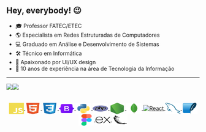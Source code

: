 ## Hey, everybody! :wink:

- :mortar_board: Professor FATEC/ETEC
- :earth_americas: Especialista em Redes Estruturadas de Computadores
- :computer: Graduado em Análise e Desenvolvimento de Sistemas
- :hammer_and_wrench: Técnico em Informática
- :purple_heart: Apaixonado por UI/UX design
- :angel: 10 anos de experiência na área de Tecnologia da Informação
<hr>
<div>
  <a href="https://github.com/maxxdiego"><img height="180em"   align="center" src="https://github-readme-stats.vercel.app/api?username=maxxdiego&theme=react&show_icons=true"/><img height="180em"  align="center" src="https://github-readme-stats.vercel.app/api/top-langs/?username=maxxdiego&layout=compact&langs_count=7&theme=react"/>
</div>
 <br>
<div  align="center"> 
  <div style="display: inline_block"><br>
  <img align="center" alt="JS" height="30" width="40" src="https://raw.githubusercontent.com/devicons/devicon/master/icons/javascript/javascript-plain.svg">
  <img align="center" alt="HTML" height="30" width="40" src="https://raw.githubusercontent.com/devicons/devicon/master/icons/html5/html5-original.svg">
  <img align="center" alt="CSS" height="30" width="40" src="https://raw.githubusercontent.com/devicons/devicon/master/icons/css3/css3-original.svg">
  <img align="center" alt="Bootstrap" height="30" width="40" src="https://raw.githubusercontent.com/devicons/devicon/master/icons/bootstrap/bootstrap-original.svg">
  <img align="center" alt="Python" height="30" width="40" src="https://raw.githubusercontent.com/devicons/devicon/master/icons/python/python-original.svg">
  <img align="center" alt="PHP" height="30" width="40" src="https://raw.githubusercontent.com/devicons/devicon/master/icons/php/php-original.svg">
  <img align="center" alt="NodeJs" height="30" width="40" src="https://raw.githubusercontent.com/devicons/devicon/master/icons/nodejs/nodejs-original.svg">
  <img align="center" alt="MongoDB" height="30" width="40" src="https://raw.githubusercontent.com/devicons/devicon/master/icons/mongodb/mongodb-original.svg">
    <img align="center" alt="React" height="30" width="40" src="https://raw.githubusercontent.com/devicons/devicon/master/icons/react/react-oginal.svg">
    <img align="center" alt="MySQL" height="30" width="40" src="https://raw.githubusercontent.com/devicons/devicon/master/icons/mysql/mysql-original.svg">
    <img align="center" alt="SQLite" height="30" width="40" src="https://raw.githubusercontent.com/devicons/devicon/master/icons/sqlite/sqlite-original.svg">
  <img align="center" alt="Figma" height="30" width="40" src="https://raw.githubusercontent.com/devicons/devicon/master/icons/figma/figma-original.svg">
  <img align="center" alt="Express" height="30" width="40" src="https://raw.githubusercontent.com/devicons/devicon/master/icons/express/express-original.svg">
  <img align="center" alt="Flask" height="30" width="40" src="https://raw.githubusercontent.com/devicons/devicon/master/icons/flask/flask-original.svg">
</div>
  <br> 
</div>

<!--[![readme](https://github-readme-stats.vercel.app/api/pin/?username=maxxdiego&repo=maxxdiego&theme=react)](https://github.com/maxxdiego/maxxdiego)-->
